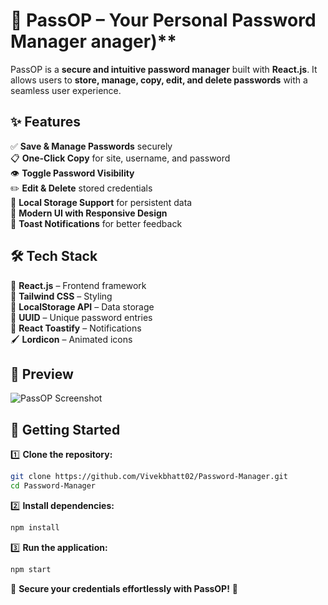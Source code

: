 # 🔐 PassOP – Your Personal Password Manager anager)**  

PassOP is a **secure and intuitive password manager** built with **React.js**. It allows users to **store, manage, copy, edit, and delete passwords** with a seamless user experience.  

## ✨ Features  
✅ **Save & Manage Passwords** securely  
📋 **One-Click Copy** for site, username, and password  
👁️ **Toggle Password Visibility**  
✏️ **Edit & Delete** stored credentials  
💾 **Local Storage Support** for persistent data  
🎨 **Modern UI with Responsive Design**  
🔔 **Toast Notifications** for better feedback  

## 🛠️ Tech Stack  
🚀 **React.js** – Frontend framework  
🎨 **Tailwind CSS** – Styling  
💾 **LocalStorage API** – Data storage  
🔑 **UUID** – Unique password entries  
🔔 **React Toastify** – Notifications  
🖌️ **Lordicon** – Animated icons  

## 📸 Preview  
![PassOP Screenshot](your-screenshot-url)  

## 🚀 Getting Started  
1️⃣ **Clone the repository:**  
```sh  
git clone https://github.com/Vivekbhatt02/Password-Manager.git  
cd Password-Manager  
```  
2️⃣ **Install dependencies:**  
```sh  
npm install  
```  
3️⃣ **Run the application:**  
```sh  
npm start  
```  

🔐 **Secure your credentials effortlessly with PassOP!** 🚀  
